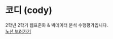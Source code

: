# 코디 (cody)
2학년 2학기 웹표준화 & 빅데이터 분석 수행평가입니다. <br>
<a href="https://kyj0312.notion.site/13bcaa0f156180ca9c43ee7aef7957e8?pvs=4">노션 보러가기</a>
